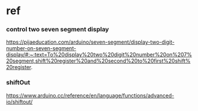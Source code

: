 # ref 

### control two seven segment display 
https://pijaeducation.com/arduino/seven-segment/display-two-digit-number-on-seven-segment-display/#:~:text=To%20display%20two%20digit%20number%20on%207%20segment,shift%20register%20and%20second%20to%20first%20shift%20register.

### shiftOut
https://www.arduino.cc/reference/en/language/functions/advanced-io/shiftout/
